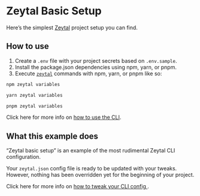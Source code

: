 # Zeytal Basic Setup

Here’s the simplest [Zeytal](https://zeytal.com) project setup you can find.

## How to use

1. Create a `.env` file with your project secrets based on `.env.sample`.
1. Install the package.json dependencies using npm, yarn, or pnpm.
1. Execute [`zeytal`](https://npmjs.com/package/zeytal) commands with npm, yarn, or pnpm like so:

```bash
npm zeytal variables
```

```bash
yarn zeytal variables
```

```bash
pnpm zeytal variables
```

Click here for more info on [how to use the CLI](https://zeytal.com/docs/zeytal-cli?utm_source=github&utm_medium=readme&utm_campaign=zeytal-example).

## What this example does

“Zeytal basic setup” is an example of the most rudimental Zeytal CLI configuration.

Your `zeytal.json` config file is ready to be updated with your tweaks. However, nothing has been overridden yet for the beginning of your project.

Click here for more info on [how to tweak your CLI config ](https://zeytal.com/docs/cli-config-file?utm_source=github&utm_medium=readme&utm_campaign=zeytal-example).
